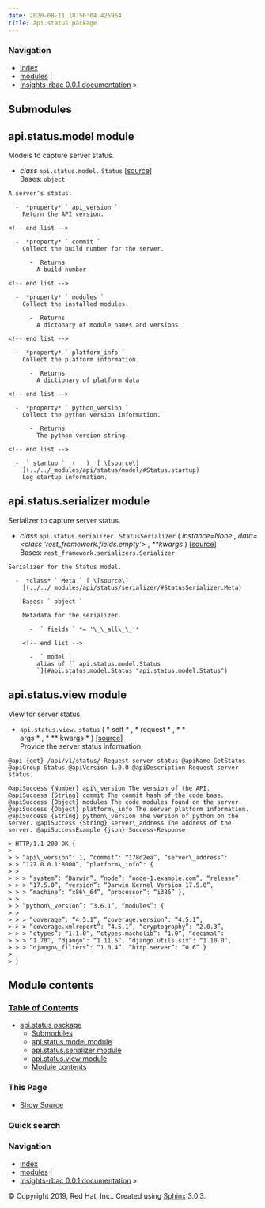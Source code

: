 ```yaml
---
date: 2020-08-11 18:56:04.425964
title: api.status package
---
```

### Navigation

  - [index](../../genindex/ "General Index")
  - [modules](../../py-modindex/ "Python Module Index") |
  - [Insights-rbac 0.0.1 documentation](../../index/) »


## Submodules

## api.status.model module

Models to capture server status.

  -  *class* ` api.status.model. ` ` Status ` [ \[source\]
    ](../../_modules/api/status/model/#Status)   
    Bases: ` object `
    
    A server’s status.
    
      -  *property* ` api_version `   
        Return the API version.
    
    <!-- end list -->
    
      -  *property* ` commit `   
        Collect the build number for the server.
        
          -  Returns   
            A build number
    
    <!-- end list -->
    
      -  *property* ` modules `   
        Collect the installed modules.
        
          -  Returns   
            A dictonary of module names and versions.
    
    <!-- end list -->
    
      -  *property* ` platform_info `   
        Collect the platform information.
        
          -  Returns   
            A dictionary of platform data
    
    <!-- end list -->
    
      -  *property* ` python_version `   
        Collect the python version information.
        
          -  Returns   
            The python version string.
    
    <!-- end list -->
    
      -  ` startup `  (   )  [ \[source\]
        ](../../_modules/api/status/model/#Status.startup)   
        Log startup information.

## api.status.serializer module

Serializer to capture server status.

  -  *class* ` api.status.serializer. ` ` StatusSerializer `  ( 
    *instance=None* , *data=\<class 'rest\_framework.fields.empty'\>* ,
    *\*\*kwargs*  )  [ \[source\]
    ](../../_modules/api/status/serializer/#StatusSerializer)   
    Bases: ` rest_framework.serializers.Serializer `
    
    Serializer for the Status model.
    
      -  *class* ` Meta ` [ \[source\]
        ](../../_modules/api/status/serializer/#StatusSerializer.Meta)
          
        Bases: ` object `
        
        Metadata for the serializer.
        
          -  ` fields ` *= '\_\_all\_\_'* 
        
        <!-- end list -->
        
          -  ` model `   
            alias of [` api.status.model.Status
            `](#api.status.model.Status "api.status.model.Status")

## api.status.view module

View for server status.

  -  ` api.status.view. ` ` status `  (  * self * , * request * , * \*  
    args * , * \*\*   kwargs *  )  [ \[source\]
    ](../../_modules/api/status/view/#status)   
    Provide the server status information.
    
    @api {get} /api/v1/status/ Request server status @apiName GetStatus
    @apiGroup Status @apiVersion 1.0.0 @apiDescription Request server
    status.
    
    @apiSuccess {Number} api\_version The version of the API.
    @apiSuccess {String} commit The commit hash of the code base.
    @apiSuccess {Object} modules The code modules found on the server.
    @apiSuccess {Object} platform\_info The server platform information.
    @apiSuccess {String} python\_version The version of python on the
    server. @apiSuccess {String} server\_address The address of the
    server. @apiSuccessExample {json} Success-Response:
    
    > HTTP/1.1 200 OK {
    > 
    > > “api\_version”: 1, “commit”: “178d2ea”, “server\_address”:
    > > “127.0.0.1:8000”, “platform\_info”: {
    > > 
    > > > “system”: “Darwin”, “node”: “node-1.example.com”, “release”:
    > > > “17.5.0”, “version”: “Darwin Kernel Version 17.5.0”,
    > > > “machine”: “x86\_64”, “processor”: “i386” },
    > > 
    > > “python\_version”: “3.6.1”, “modules”: {
    > > 
    > > > “coverage”: “4.5.1”, “coverage.version”: “4.5.1”,
    > > > “coverage.xmlreport”: “4.5.1”, “cryptography”: “2.0.3”,
    > > > “ctypes”: “1.1.0”, “ctypes.macholib”: “1.0”, “decimal”:
    > > > “1.70”, “django”: “1.11.5”, “django.utils.six”: “1.10.0”,
    > > > “django\_filters”: “1.0.4”, “http.server”: “0.6” }
    > 
    > }

## Module contents

### [Table of Contents](../../index/)

  - [api.status package](#)
      - [Submodules](#submodules)
      - [api.status.model module](#module-api.status.model)
      - [api.status.serializer module](#module-api.status.serializer)
      - [api.status.view module](#module-api.status.view)
      - [Module contents](#module-api.status)

### This Page

  - [Show Source](../../_sources/rbac/api.status.rst.txt)

### Quick search

### Navigation

  - [index](../../genindex/ "General Index")
  - [modules](../../py-modindex/ "Python Module Index") |
  - [Insights-rbac 0.0.1 documentation](../../index/) »

© Copyright 2019, Red Hat, Inc.. Created using
[Sphinx](http://sphinx-doc.org/) 3.0.3.